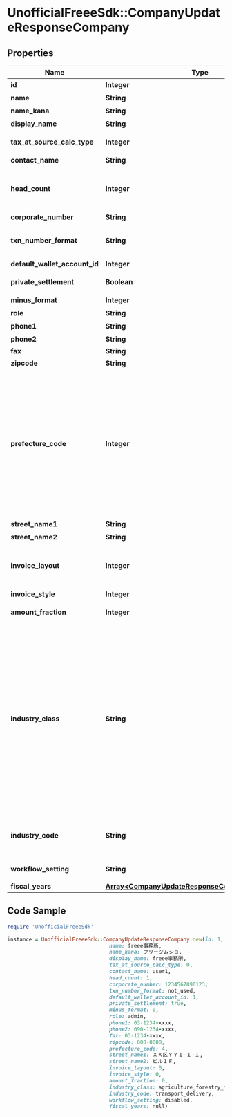 # UnofficialFreeeSdk::CompanyUpdateResponseCompany

## Properties

Name | Type | Description | Notes
------------ | ------------- | ------------- | -------------
**id** | **Integer** | 事業所ID | 
**name** | **String** | 事業所の正式名称 (100文字以内) | 
**name_kana** | **String** | 正式名称フリガナ (100文字以内) | 
**display_name** | **String** | 事業所名 | 
**tax_at_source_calc_type** | **Integer** | 源泉徴収税計算（0: 消費税を含める、1: 消費税を含めない） | 
**contact_name** | **String** | 担当者名 (50文字以内) | 
**head_count** | **Integer** | 従業員数（0: 経営者のみ、1: 2~5人、2: 6~10人、3: 11~20人、4: 21~30人、5: 31~40人、6: 41~100人、7: 100人以上 | 
**corporate_number** | **String** | 法人番号 (半角数字13桁、法人のみ) | 
**txn_number_format** | **String** | 仕訳番号形式（not_used: 使用しない、digits: 数字（例：5091824）、alnum: 英数字（例：59J0P）） | 
**default_wallet_account_id** | **Integer** | 決済口座のデフォルト | [optional] 
**private_settlement** | **Boolean** | プライベート資金/役員資金（false: 使用しない、true: 使用する） | 
**minus_format** | **Integer** | マイナスの表示方法（0: -、 1: △） | 
**role** | **String** | ユーザーの権限 | 
**phone1** | **String** | 電話番号１ | 
**phone2** | **String** | 電話番号２ | 
**fax** | **String** | FAX | 
**zipcode** | **String** | 郵便番号 | 
**prefecture_code** | **Integer** | 都道府県コード（0: 北海道、1:青森、2:岩手、3:宮城、4:秋田、5:山形、6:福島、7:茨城、8:栃木、9:群馬、10:埼玉、11:千葉、12:東京、13:神奈川、14:新潟、15:富山、16:石川、17:福井、18:山梨、19:長野、20:岐阜、21:静岡、22:愛知、23:三重、24:滋賀、25:京都、26:大阪、27:兵庫、28:奈良、29:和歌山、30:鳥取、31:島根、32:岡山、33:広島、34:山口、35:徳島、36:香川、37:愛媛、38:高知、39:福岡、40:佐賀、41:長崎、42:熊本、43:大分、44:宮崎、45:鹿児島、46:沖縄 | 
**street_name1** | **String** | 市区町村・番地 | 
**street_name2** | **String** | 建物名・部屋番号など | 
**invoice_layout** | **Integer** | レイアウト(0: レイアウト1, 1:レイアウト2, 3:封筒1, 4:レイアウト3(繰越金額欄あり), 5: 封筒2(繰越金額欄あり)) | 
**invoice_style** | **Integer** | スタイル(0: クラシック, 1: モダン) | 
**amount_fraction** | **Integer** | 金額端数処理方法（0: 切り捨て、1: 切り上げ、2: 四捨五入） | 
**industry_class** | **String** | 種別（agriculture_forestry_fisheries_ore: 農林水産業/鉱業、construction: 建設、manufacturing_processing: 製造/加工、it: IT、transportation_logistics: 運輸/物流、retail_wholesale: 小売/卸売、finance_insurance: 金融/保険、real_estate_rental: 不動産/レンタル、profession: 士業/学術/専門技術サービス、design_production: デザイン/制作、food: 飲食、leisure_entertainment: レジャー/娯楽、lifestyle: 生活関連サービス、education: 教育/学習支援、medical_welfare: 医療/福祉、other_services: その他サービス、other: その他） | 
**industry_code** | **String** | コード（transport_delivery: 輸送業/配送業、delivery: バイク便等の配達業、other_transportation_logistics: その他の運輸業、物流業） | 
**workflow_setting** | **String** | 仕訳承認フロー（enable: 有効、 disable: 無効） | 
**fiscal_years** | [**Array&lt;CompanyUpdateResponseCompanyFiscalYears&gt;**](CompanyUpdateResponseCompanyFiscalYears.md) |  | [optional] 

## Code Sample

```ruby
require 'UnofficialFreeeSdk'

instance = UnofficialFreeeSdk::CompanyUpdateResponseCompany.new(id: 1,
                                 name: freee事務所,
                                 name_kana: フリージムショ,
                                 display_name: freee事務所,
                                 tax_at_source_calc_type: 0,
                                 contact_name: user1,
                                 head_count: 1,
                                 corporate_number: 1234567890123,
                                 txn_number_format: not_used,
                                 default_wallet_account_id: 1,
                                 private_settlement: true,
                                 minus_format: 0,
                                 role: admin,
                                 phone1: 03-1234-xxxx,
                                 phone2: 090-1234-xxxx,
                                 fax: 03-1234-xxxx,
                                 zipcode: 000-0000,
                                 prefecture_code: 4,
                                 street_name1: ＸＸ区ＹＹ１−１−１,
                                 street_name2: ビル１Ｆ,
                                 invoice_layout: 0,
                                 invoice_style: 0,
                                 amount_fraction: 0,
                                 industry_class: agriculture_forestry_fisheries_ore,
                                 industry_code: transport_delivery,
                                 workflow_setting: disabled,
                                 fiscal_years: null)
```


